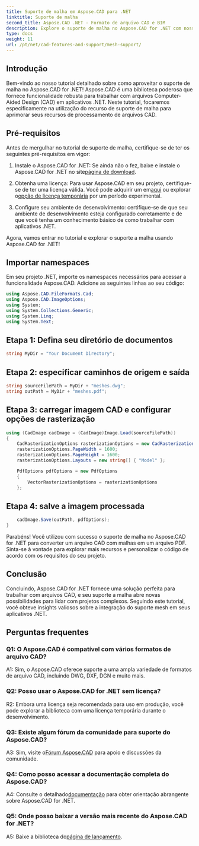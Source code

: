 ```yaml
---
title: Suporte de malha em Aspose.CAD para .NET
linktitle: Suporte de malha
second_title: Aspose.CAD .NET - Formato de arquivo CAD e BIM
description: Explore o suporte de malha no Aspose.CAD for .NET com nosso tutorial passo a passo. Converta arquivos CAD em PDF sem esforço.
type: docs
weight: 11
url: /pt/net/cad-features-and-support/mesh-support/
---
```

## Introdução

Bem-vindo ao nosso tutorial detalhado sobre como aproveitar o suporte de malha no Aspose.CAD for .NET! Aspose.CAD é uma biblioteca poderosa que fornece funcionalidade robusta para trabalhar com arquivos Computer-Aided Design (CAD) em aplicativos .NET. Neste tutorial, focaremos especificamente na utilização do recurso de suporte de malha para aprimorar seus recursos de processamento de arquivos CAD.

## Pré-requisitos

Antes de mergulhar no tutorial de suporte de malha, certifique-se de ter os seguintes pré-requisitos em vigor:

1.  Instale o Aspose.CAD for .NET: Se ainda não o fez, baixe e instale o Aspose.CAD for .NET no site[página de download](https://releases.aspose.com/cad/net/).

2.  Obtenha uma licença: Para usar Aspose.CAD em seu projeto, certifique-se de ter uma licença válida. Você pode adquirir um em[aqui](https://purchase.aspose.com/buy) ou explorar o[opção de licença temporária](https://purchase.aspose.com/temporary-license/) por um período experimental.

3. Configure seu ambiente de desenvolvimento: certifique-se de que seu ambiente de desenvolvimento esteja configurado corretamente e de que você tenha um conhecimento básico de como trabalhar com aplicativos .NET.

Agora, vamos entrar no tutorial e explorar o suporte a malha usando Aspose.CAD for .NET!

## Importar namespaces

Em seu projeto .NET, importe os namespaces necessários para acessar a funcionalidade Aspose.CAD. Adicione as seguintes linhas ao seu código:

```csharp
using Aspose.CAD.FileFormats.Cad;
using Aspose.CAD.ImageOptions;
using System;
using System.Collections.Generic;
using System.Linq;
using System.Text;

```

## Etapa 1: Defina seu diretório de documentos

```csharp
string MyDir = "Your Document Directory";
```

## Etapa 2: especificar caminhos de origem e saída

```csharp
string sourceFilePath = MyDir + "meshes.dwg";
string outPath = MyDir + "meshes.pdf";
```

## Etapa 3: carregar imagem CAD e configurar opções de rasterização

```csharp
using (CadImage cadImage = (CadImage)Image.Load(sourceFilePath))
{
    CadRasterizationOptions rasterizationOptions = new CadRasterizationOptions();
    rasterizationOptions.PageWidth = 1600;
    rasterizationOptions.PageHeight = 1600;
    rasterizationOptions.Layouts = new string[] { "Model" };

    PdfOptions pdfOptions = new PdfOptions
    {
        VectorRasterizationOptions = rasterizationOptions
    };
```

## Etapa 4: salve a imagem processada

```csharp
    cadImage.Save(outPath, pdfOptions);
}
```

Parabéns! Você utilizou com sucesso o suporte de malha no Aspose.CAD for .NET para converter um arquivo CAD com malhas em um arquivo PDF. Sinta-se à vontade para explorar mais recursos e personalizar o código de acordo com os requisitos do seu projeto.

## Conclusão

Concluindo, Aspose.CAD for .NET fornece uma solução perfeita para trabalhar com arquivos CAD, e seu suporte a malha abre novas possibilidades para lidar com projetos complexos. Seguindo este tutorial, você obteve insights valiosos sobre a integração do suporte mesh em seus aplicativos .NET.

## Perguntas frequentes

### Q1: O Aspose.CAD é compatível com vários formatos de arquivo CAD?

A1: Sim, o Aspose.CAD oferece suporte a uma ampla variedade de formatos de arquivo CAD, incluindo DWG, DXF, DGN e muito mais.

### Q2: Posso usar o Aspose.CAD for .NET sem licença?

R2: Embora uma licença seja recomendada para uso em produção, você pode explorar a biblioteca com uma licença temporária durante o desenvolvimento.

### Q3: Existe algum fórum da comunidade para suporte do Aspose.CAD?

 A3: Sim, visite o[Fórum Aspose.CAD](https://forum.aspose.com/c/cad/19) para apoio e discussões da comunidade.

### Q4: Como posso acessar a documentação completa do Aspose.CAD?

 A4: Consulte o detalhado[documentação](https://reference.aspose.com/cad/net/) para obter orientação abrangente sobre Aspose.CAD for .NET.

### Q5: Onde posso baixar a versão mais recente do Aspose.CAD for .NET?

 A5: Baixe a biblioteca do[página de lançamento](https://releases.aspose.com/cad/net/).